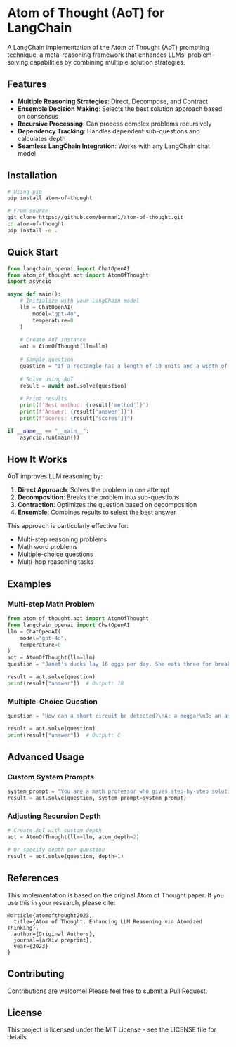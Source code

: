 # Atom of Thought (AoT) for LangChain

A LangChain implementation of the Atom of Thought (AoT) prompting technique, a meta-reasoning framework that enhances LLMs' problem-solving capabilities by combining multiple solution strategies.

## Features

- **Multiple Reasoning Strategies**: Direct, Decompose, and Contract
- **Ensemble Decision Making**: Selects the best solution approach based on consensus
- **Recursive Processing**: Can process complex problems recursively
- **Dependency Tracking**: Handles dependent sub-questions and calculates depth
- **Seamless LangChain Integration**: Works with any LangChain chat model

## Installation

```bash
# Using pip
pip install atom-of-thought

# From source
git clone https://github.com/benman1/atom-of-thought.git
cd atom-of-thought
pip install -e .
```

## Quick Start

```python
from langchain_openai import ChatOpenAI
from atom_of_thought.aot import AtomOfThought
import asyncio

async def main():
    # Initialize with your LangChain model
    llm = ChatOpenAI(
        model="gpt-4o",
        temperature=0
    )
    
    # Create AoT instance
    aot = AtomOfThought(llm=llm)
    
    # Sample question
    question = "If a rectangle has a length of 10 units and a width of 5 units, what is its area in square units?"
    
    # Solve using AoT
    result = await aot.solve(question)
    
    # Print results
    print(f"Best method: {result['method']}")
    print(f"Answer: {result['answer']}")
    print(f"Scores: {result['scores']}")

if __name__ == "__main__":
    asyncio.run(main())
```

## How It Works

AoT improves LLM reasoning by:

1. **Direct Approach**: Solves the problem in one attempt
2. **Decomposition**: Breaks the problem into sub-questions
3. **Contraction**: Optimizes the question based on decomposition
4. **Ensemble**: Combines results to select the best answer

This approach is particularly effective for:
- Multi-step reasoning problems
- Math word problems
- Multiple-choice questions
- Multi-hop reasoning tasks

## Examples

### Multi-step Math Problem

```python
from atom_of_thought.aot import AtomOfThought
from langchain_openai import ChatOpenAI
llm = ChatOpenAI(
    model="gpt-4o",
    temperature=0
)
aot = AtomOfThought(llm=llm)
question = "Janet's ducks lay 16 eggs per day. She eats three for breakfast every morning and bakes muffins for her friends every day with four. She sells the remainder at the farmers' market daily for $2 per fresh duck egg. How much in dollars does she make every day at the farmers' market?"

result = aot.solve(question)
print(result["answer"])  # Output: 18
```

### Multiple-Choice Question

```python
question = "How can a short circuit be detected?\nA: a meggar\nB: an ammeter\nC: an ohmmeter\nD: an oscillscope"

result = aot.solve(question)
print(result["answer"])  # Output: C
```

## Advanced Usage

### Custom System Prompts

```python
system_prompt = "You are a math professor who gives step-by-step solutions."
result = aot.solve(question, system_prompt=system_prompt)
```

### Adjusting Recursion Depth

```python
# Create AoT with custom depth
aot = AtomOfThought(llm=llm, atom_depth=2)

# Or specify depth per question
result = aot.solve(question, depth=1)
```

## References

This implementation is based on the original Atom of Thought paper. If you use this in your research, please cite:

```
@article{atomofthought2023,
  title={Atom of Thought: Enhancing LLM Reasoning via Atomized Thinking},
  author={Original Authors},
  journal={arXiv preprint},
  year={2023}
}
```

## Contributing

Contributions are welcome! Please feel free to submit a Pull Request.

## License

This project is licensed under the MIT License - see the LICENSE file for details.
